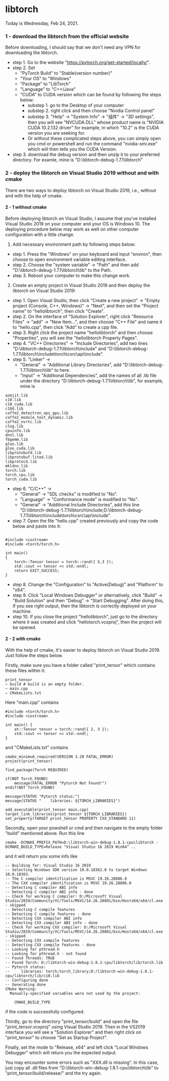 # libtorch
Today is Wednesday, Feb 24, 2021.
### 1 - download the libtorch from the official website
Before downloading, I should say that we don't need any VPN for downloading the libtorch.
+ step 1. Go to the website "https://pytorch.org/get-started/locally/".
+ step 2. Set 
  + "PyTorch Build" to "Stable(version number)"
  + "Your OS" to "Windows"
  + "Package" to "LibTorch"
  + "Language" to "C++/Java"
  + "CUDA" to CUDA version which can be found by following the steps below:
    + substep 1. go to the Desktop of your computer
    + substep 2. right click and then choose "Nvidia Control panel"
    + substep 3. "Help" -> "System Info" -> "组件" -> "3D settings", then you will see "NVCUDA.DLL" whose product name is "NVIDIA CUDA 10.2.132 driver" for example, in which "10.2" is the CUDA version you are seeking for.
    + Or without these complicated steps above, you can simply open you cmd or powershell and run the command "nvidia-smi.exe" which will then tells you the CUDA Version.
+ step 3. download the debug version and then unzip it to your preferred directory. For examle, mine is "D:\libtorch-debug-1.7.1\libtorch"
### 2 - deploy the libtorch on Visual Studio 2019 without and with cmake
There are two ways to deploy libtorch on Visual Studio 2019, i.e., without and with the help of cmake.
#### 2 - 1 without cmake
Before deploying libtorch on Visual Studio, I assume that you've installed Visual Studio 2019 on your computer and your OS is Windows 10. The deploying procedure below may work as well on other computer configuration with a little change.

1. Add necessary environment path by following steps below:
+ step 1. Press the "Windows" on your keyboard and input "environ", then choose to open environment variable editing interface.
+ step 2. Choose the "system variable" -> "Path" and then add "D:\libtorch-debug-1.7.1\libtorch\lib" to the Path.
+ step 3. Reboot your computer to make this change work.

2. Create an empty project in Visual Studio 2019 and then deploy the libtorch on Visual Studio 2019:
+ step 1. Open Visual Studio, then click "Create a new project" -> "Empty project (Console, C++, Windows)" -> "Next", and then set the "Project name" to "hellolibtorch", then click "Create".
+ step 2. On the interface of "Solution Explorer", right click "Resource Files" -> "add" -> "New Item...", and then choose "C++ File" and name it to "hello.cpp", then click "Add" to create a cpp file.
+ step 3. Right click the project name "hellolibtorch" and then choose "Properties", you will see the "hellolibtorch Property Pages".
+ step 4. "VC++ Directories" -> "Include Directories", add two lines "D:\libtorch-debug-1.7.1\libtorch\include" and "D:\libtorch-debug-1.7.1\libtorch\include\torch\csrc\api\include".
+ step 5. "Linker" -> 
  + "General" -> "Additional Library Directories", add "D:\libtorch-debug-1.7.1\libtorch\lib" to here.
  + "Input" -> "Additional Dependencies", add the names of all .lib file under the directory "D:\libtorch-debug-1.7.1\libtorch\lib", for example, mine is 
```
asmjit.lib
c10.lib
c10_cuda.lib
c10d.lib
caffe2_detectron_ops_gpu.lib
caffe2_module_test_dynamic.lib
caffe2_nvrtc.lib
clog.lib
cpuinfo.lib
dnnl.lib
fbgemm.lib
gloo.lib
gloo_cuda.lib
libprotobufd.lib
libprotobuf-lited.lib
libprotocd.lib
mkldnn.lib
torch.lib
torch_cpu.lib
torch_cuda.lib
```
+ step 6. "C/C++" -> 
  +  "General" -> "SDL checks" is modified to "No".
  +  "Language" -> "Conformance mode" is modified to "No".
  +  "General" -> "Additional Include Directories", add this line "D:\libtorch-debug-1.7.1\libtorch\include;D:\libtorch-debug-1.7.1\libtorch\include\torch\csrc\api\include".
+ step 7. Open the file "hello.cpp" created previously and copy the code below and paste into it:
```

#include <iostream>
#include <torch/torch.h>
 
int main()
{
    torch::Tensor tensor = torch::rand({ 5,3 });
    std::cout << tensor << std::endl;
    return EXIT_SUCCESS;
}
```
+ step 8. Change the "Configuration" to "Active(Debug)" and "Platform" to "x64".
+ step 9. Click "Local Windows Debugger" or alternatively, click "Build" -> "Build Solution" and then "Debug" -> "Start Debugging". After doing this, if you see right output, then the libtorch is correctly deployed on your machine.
+ step 10. If you close the project "hellolibtorch", just go to the directory where it was created and click "hellotorch.vcxproj", then the project will be opened.
#### 2 - 2 with cmake
With the help of cmake, it's easier to deploy libtorch on Visual Studio 2019. Just follow the steps below.

Firstly, make sure you have a folder called "print_tensor" which contains these files within it:
```
print_tensor
— build # build is an empty folder.
— main.cpp
— CMakeLists.txt
```
Here "main.cpp" contains
```
#include <torch/torch.h>
#include <iostream>

int main() {
	at::Tensor tensor = torch::rand({ 2, 3 });
	std::cout << tensor << std::endl;
}
```
and "CMakeLists.txt" contains
```
cmake_minimum_required(VERSION 3.20 FATAL_ERROR)
project(print_tensor)

find_package(Torch REQUIRED)

if(NOT Torch_FOUND)
    message(FATAL_ERROR "Pytorch Not Found!")
endif(NOT Torch_FOUND)

message(STATUS "Pytorch status:")
message(STATUS "    libraries: ${TORCH_LIBRARIES}")

add_executable(print_tensor main.cpp)
target_link_libraries(print_tensor ${TORCH_LIBRARIES})
set_property(TARGET print_tensor PROPERTY CXX_STANDARD 11)
```

Secondly, open your powshell or cmd and then navigate to the empty folder "build" mentioned above. Run this line 
```
cmake -DCMAKE_PREFIX_PATH=D:\libtorch-win-debug-1.8.1-cpu\libtorch -DCMAKE_BUILD_TYPE=Release "Visual Studio 16 2019 Win64" ..
```
and it will return you some info like
```
-- Building for: Visual Studio 16 2019
-- Selecting Windows SDK version 10.0.18362.0 to target Windows 10.0.18363.
-- The C compiler identification is MSVC 19.26.28806.0
-- The CXX compiler identification is MSVC 19.26.28806.0
-- Detecting C compiler ABI info
-- Detecting C compiler ABI info - done
-- Check for working C compiler: D:/Microsoft Visual Studio/2019/Community/VC/Tools/MSVC/14.26.28801/bin/Hostx64/x64/cl.exe - skipped
-- Detecting C compile features
-- Detecting C compile features - done
-- Detecting CXX compiler ABI info
-- Detecting CXX compiler ABI info - done
-- Check for working CXX compiler: D:/Microsoft Visual Studio/2019/Community/VC/Tools/MSVC/14.26.28801/bin/Hostx64/x64/cl.exe - skipped
-- Detecting CXX compile features
-- Detecting CXX compile features - done
-- Looking for pthread.h
-- Looking for pthread.h - not found
-- Found Threads: TRUE
-- Found Torch: D:/libtorch-win-debug-1.8.1-cpu/libtorch/lib/torch.lib
-- Pytorch status:
--     libraries: torch;torch_library;D:/libtorch-win-debug-1.8.1-cpu/libtorch/lib/c10.lib
-- Configuring done
-- Generating done
CMake Warning:
  Manually-specified variables were not used by the project:

    CMAKE_BUILD_TYPE
```
if the code is successfully configured.

Thirdly, go to the directory "print_tensor/build" and open the file "print_tensor.vcxproj" using Visual Studio 2019. Then in the VS2019 interface you will see a "Solution Explorer" and then right click on "print_tensor" to choose "Set as Startup Project".

Finally, set the mode to "Release, x64" and left click "Local Windows Debugger" which will return you the expected output.

You may encounter some errors such as "XXX.dll is missing". In this case, just copy all .dll files from "D:\libtorch-win-debug-1.8.1-cpu\libtorch\lib" to "print_tensor/build/release/" and the try again.

